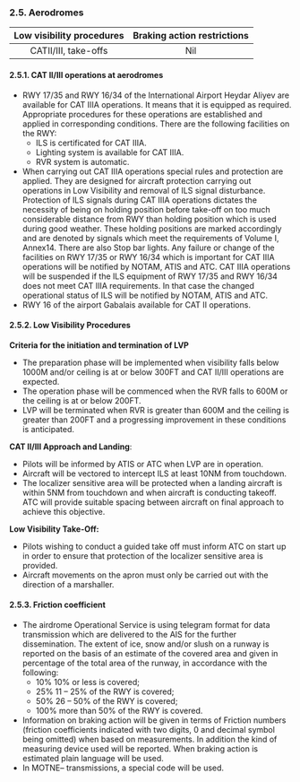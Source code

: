 ### 	2.5. Aerodromes

| Low visibility procedures | Braking action restrictions |
| :-----------------------: | :-------------------------: |
|   CATII/III, take-offs    |             Nil             |

#### 2.5.1. CAT II/III operations at aerodromes

- RWY 17/35 and RWY 16/34 of the International Airport Heydar Aliyev are available for CAT IIIA operations. It means that it is equipped as required. Appropriate procedures for these operations are established and applied in corresponding conditions. There are the following facilities on the RWY: 
  - ILS is certificated for CAT IIIA. 
  - Lighting system is available for CAT IIIA. 
  - RVR system is automatic. 
- When carrying out CAT IIIA operations special rules and protection are applied. They are designed for aircraft protection carrying out operations in Low Visibility and removal of ILS signal disturbance. Protection of ILS signals during CAT IIIA operations dictates the necessity of being on holding position before take-off on too much considerable distance from RWY than holding position which is used during good weather. These holding positions are marked accordingly and are denoted by signals which meet the requirements of Volume I, Annex14. There are also Stop bar lights. Any failure or change of the facilities on RWY 17/35 or RWY 16/34 which is important for CAT IIIA operations will be notified by NOTAM, ATIS and ATC. CAT IIIA operations will be suspended if the ILS equipment of RWY 17/35 and RWY 16/34 does not meet CAT IIIA requirements. In that case the changed operational status of ILS will be notified by NOTAM, ATIS and ATC.
- RWY 16 of the airport Gabalais available for CAT II operations.

#### 2.5.2. Low Visibility Procedures

**Criteria for the initiation and termination of LVP**

- The preparation phase will be implemented when visibility falls below 1000M and/or ceiling is at or below 300FT and CAT II/III operations are expected.
- The operation phase will be commenced when the RVR falls to 600M or the ceiling is at or below 200FT.
- LVP will be terminated when RVR is greater than 600M and the ceiling is greater than 200FT and a progressing improvement in these conditions is anticipated.

**CAT II/III Approach and Landing**:

- Pilots will be informed by ATIS or ATC when LVP are in operation.
- Aircraft will be vectored to intercept ILS at least 10NM from touchdown.
- The localizer sensitive area will be protected when a landing aircraft is within 5NM from touchdown and when aircraft is conducting takeoff. ATC will provide suitable spacing between aircraft on final approach to achieve this objective.

**Low Visibility Take-Off:**

- Pilots wishing to conduct a guided take off must inform ATC on start up in order to ensure that protection of the localizer sensitive area is provided. 
- Aircraft movements on the apron must only be carried out with the direction of a marshaller.

#### 2.5.3. Friction coefficient

- The airdrome Operational Service is using telegram format for data transmission which are delivered to the AIS for the further dissemination. The extent of ice, snow and/or slush on a runway is reported on the basis of an estimate of the covered area and given in percentage of the total area of the runway, in accordance with the following:
  - 10% 10% or less is covered;
  - 25% 11 – 25% of the RWY is covered;
  - 50% 26 – 50% of the RWY is covered;
  - 100% more than 50% of the RWY is covered. 
- Information on braking action will be given in terms of Friction numbers (friction coefficients indicated with two digits, 0 and decimal symbol being omitted) when based on measurements. In addition the kind of measuring device used will be reported. When braking action is estimated plain language will be used. 
- In MOTNE– transmissions, a special code will be used.
